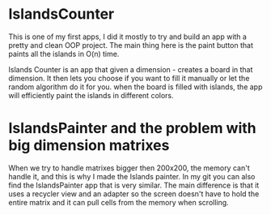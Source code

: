 # IslandsCounter
This is one of my first apps, I did it mostly to try and build an app with a pretty and clean OOP project. The main thing here is the paint button that paints all the islands in O(n) time.

Islands Counter is an app that given a dimension - creates a board in that dimension. It then lets you choose if you want to fill it manually or let the random algorithm do it for you. 
when the board is filled with islands, the app will efficiently paint the islands in different colors.

# IslandsPainter and the problem with big dimension matrixes
When we try to handle matrixes bigger then 200x200, the memory can't handle it, and this is why I made the Islands painter.
In my git you can also find the IslandsPainter app that is very similar. The main difference is that it uses a recycler view and an adapter so the screen doesn't have to hold the entire matrix and it can pull cells from the memory when scrolling.
